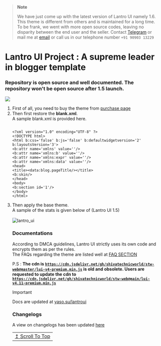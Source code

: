 > **Note**
> 
> We have just come up with the latest version of Lantro UI namely 1.6. This theme is different from others and is maintained for a long time. To be frank, we went with more open source codes, leaving no disparity between the end user and the seller. Contact <a href='https://telegram.me/stw_discuss'>Telegram</a> or mail me at <a href='mailto:admin@shivatechnicworld.eu.org'>email</a> or call us in our telephone number <code>+91 90903 13229</code>

# Lantro UI Project : A supreme leader in blogger template
### Repository is open source and well documented. The repository won't be open source after 1.5 launch.

<img border="0" data-original-height="720" data-original-width="1280" src="https://blogger.googleusercontent.com/img/b/R29vZ2xl/AVvXsEhgs0pUKHVdMPB4v560mqsmfUBb9HTuBLLi-M47wbXfKq3r0MvyyBmHEBm6a8GB9cITmmB4mDrcMU_QBC8PIbexHTgmwinE-IVyyUFKDoQUCvgsA9DmMY0HvUNJ1xhUzn66J_LdJ3WkmF4fljcNADsTqCwKnscAWfi9ra6yg_XwEEDeQ3oZ9XCf2aZz/s16000/Lantro%20UI.png" />

<ol>
<li> First of all, you need to buy the theme from <a href='https://lantro-ui.eu.org/p/purchase.html'>purchase page</a>
<li> Then first restore the <strong>blank.xml</strong>. <br/>
A sample blank.xml is provided here.
<pre><code>
&lt;?xml version=&quot;1.0&quot; encoding=&quot;UTF-8&quot; ?&gt;
&lt;!DOCTYPE html&gt;
&lt;html b:css=&#39;false&#39; b:js=&#39;false&#39; b:defaultwidgetversion=&#39;2&#39; b:layoutsVersion=&#39;3&#39;&gt;
&lt;b:attr name=&#39;xmlns&#39; value=&#39;&#39;/&gt;
&lt;b:attr name=&#39;xmlns:b&#39; value=&#39;&#39;/&gt;
&lt;b:attr name=&#39;xmlns:expr&#39; value=&#39;&#39;/&gt;
&lt;b:attr name=&#39;xmlns:data&#39; value=&#39;&#39;/&gt;
&lt;head&gt;
&lt;title&gt;&lt;data:blog.pageTitle/&gt;&lt;/title&gt;
&lt;b:skin/&gt;
&lt;/head&gt;
&lt;body&gt;
&lt;b:section id=&#39;1&#39;/&gt;
&lt;/body&gt;
&lt;/html&gt;
</pre></code>
<li> Then apply the base theme. <br/>
  A sample of the stats is given below of (Lantro UI 1.5) <br> <br>
  <img src='https://graph.org/file/0fd2371808ce17d55105a.jpg' alt='lantro_ui' />
  
### Documentations
  
  According to DMCA guidelines, Lantro UI strictly uses its own code and encrypts them as per the rules. <br/>
  The FAQs regarding the theme are listed well at <a href='https://lantro-ui.eu.org/p/purchase.html'>FAQ SECTION</a> <br/>
  
  P.S : <b> The cdn is <code>https://cdn.jsdelivr.net/gh/shivatechnicworld/stw-web@master/lui-v4-premium.min.js</code> is old and obsolete. Users are requested to update
  the cdn to <code>https://cdn.jsdelivr.net/gh/shivatechnicworld/stw-web@main/lui-v4.11-premium.min.js</code> </b>

  > [!IMPORTANT]  
  > Docs are updated at <a href='https://yaso.su/lantroui'>yaso.su/lantroui</a>
  
### Changelogs
  
  A view on changelogs has been updated <a href='https://graph.org/Lantro-UI-09-01'>here</a>


<div align='right'>
<table><td>
<a href="#start-of-content">↥ Scroll To Top</a>
</td></table>
</div>
